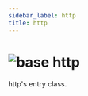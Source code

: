 ```yaml
---
sidebar_label: http
title: http
---
```


# <img src='/img/wiki/base.png' alt='base' data-tag='env-tag' /> http
http's entry class.<br/>

